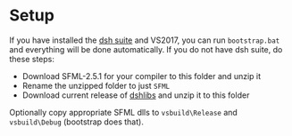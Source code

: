 # Setup

If you have installed the [dsh suite](https://github.com/nerudaj/dsh) and VS2017, you can run `bootstrap.bat` and everything will be done automatically. If you do not have dsh suite, do these steps:

 * Download SFML-2.5.1 for your compiler to this folder and unzip it
 * Rename the unzipped folder to just `SFML`
 * Download current release of [dshlibs](https://github.com/nerudaj/dsh/releases/download/dshlibs_v0.1.1/dshlibs-0.1.1.zip) and unzip it to this folder

Optionally copy appropriate SFML dlls to `vsbuild\Release` and `vsbuild\Debug` (bootstrap does that).